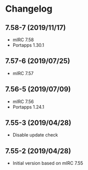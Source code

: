 # Changelog

## 7.58-7 (2019/11/17)

* mIRC 7.58
* Portapps 1.30.1

## 7.57-6 (2019/07/25)

* mIRC 7.57

## 7.56-5 (2019/07/09)

* mIRC 7.56
* Portapps 1.24.1

## 7.55-3 (2019/04/28)

* Disable update check

## 7.55-2 (2019/04/28)

* Initial version based on mIRC 7.55

